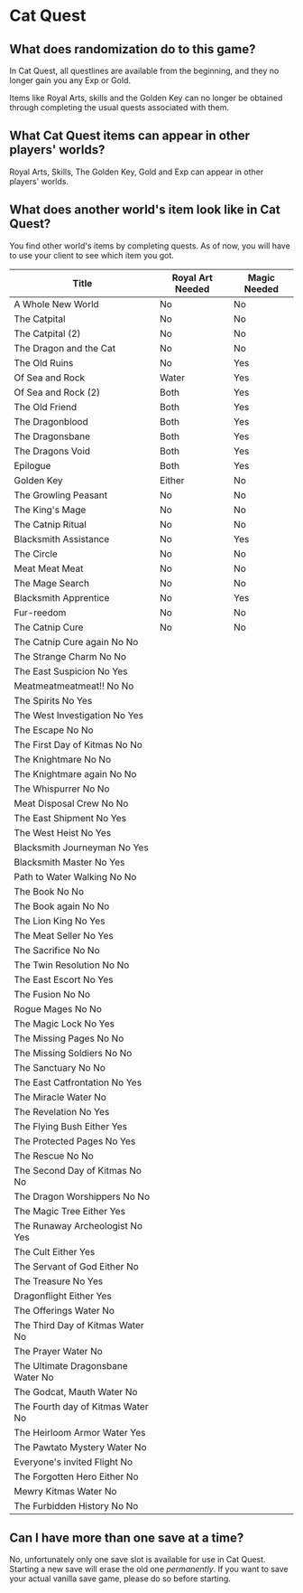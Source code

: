 # Cat Quest

## What does randomization do to this game?

In Cat Quest, all questlines are available from the beginning, and they no longer gain you any Exp or Gold. 

Items like Royal Arts, skills and the Golden Key can no longer be obtained 
through completing the usual quests associated with them.

## What Cat Quest items can appear in other players' worlds?

Royal Arts, Skills, The Golden Key, Gold and Exp can appear in other players' worlds.

## What does another world's item look like in Cat Quest?

You find other world's items by completing quests.
As of now, you will have to use your client to see which item you got.

| Title	| Royal Art Needed | Magic Needed
| ----------- | ----------- | ----------- |
| A Whole New World	| No	| No
| The Catpital	| No	| No
| The Catpital (2)	| No	| No
| The Dragon and the Cat	| No	| No
| The Old Ruins	| No	| Yes
| Of Sea and Rock	| Water	| Yes
| Of Sea and Rock (2)	| Both	| Yes
| The Old Friend	| Both	| Yes
| The Dragonblood	| Both	| Yes
| The Dragonsbane	| Both	| Yes
| The Dragons Void	| Both	| Yes
| Epilogue	| Both	| Yes
| Golden Key	| Either	| No
| The Growling Peasant	| No	| No
| The King's Mage	| No	| No
| The Catnip Ritual	| No	| No
| Blacksmith Assistance	| No	| Yes
| The Circle	| No	| No
| Meat Meat Meat	| No	| No
| The Mage Search	| No	| No
| Blacksmith Apprentice	| No	| Yes
| Fur-reedom	| No	| No
| The Catnip Cure	| No	| No
| The Catnip Cure again	No	No
| The Strange Charm	No	No
| The East Suspicion	No	Yes
| Meatmeatmeatmeat!!	No	No
| The Spirits	No	Yes
| The West Investigation	No	Yes
| The Escape	No	No
| The First Day of Kitmas	No	No
| The Knightmare	No	No
| The Knightmare again	No	No
| The Whispurrer	No	No
| Meat Disposal Crew	No	No
| The East Shipment	No	Yes
| The West Heist	No	Yes
| Blacksmith Journeyman	No	Yes
| Blacksmith Master	No	Yes
| Path to Water Walking	No	No
| The Book	No	No
| The Book again	No	No
| The Lion King	No	Yes
| The Meat Seller	No	Yes
| The Sacrifice	No	No
| The Twin Resolution	No	No
| The East Escort	No	Yes
| The Fusion	No	No
| Rogue Mages	No	No
| The Magic Lock	No	Yes
| The Missing Pages	No	No
| The Missing Soldiers	No	No
| The Sanctuary	No	No
| The East Catfrontation	No	Yes
| The Miracle	Water	No
| The Revelation	No	Yes
| The Flying Bush	Either	Yes
| The Protected Pages	No	Yes
| The Rescue	No	No
| The Second Day of Kitmas	No	No
| The Dragon Worshippers	No	No
| The Magic Tree	Either	Yes
| The Runaway Archeologist	No	Yes
| The Cult	Either	Yes
| The Servant of God	Either	No
| The Treasure	No	Yes
| Dragonflight	Either	Yes
| The Offerings	Water	No
| The Third Day of Kitmas	Water	No
| The Prayer	Water	No
| The Ultimate Dragonsbane	Water	No
| The Godcat, Mauth	Water	No
| The Fourth day of Kitmas	Water	No
| The Heirloom Armor	Water	Yes
| The Pawtato Mystery	Water	No
| Everyone's invited	Flight	No
| The Forgotten Hero	Either	No
| Mewry Kitmas	Water	No
| The Furbidden History	No	No

## Can I have more than one save at a time?

No, unfortunately only one save slot is available for use in Cat Quest.
Starting a new save will erase the old one _permanently_.
If you want to save your actual vanilla save game, please do so before starting.
